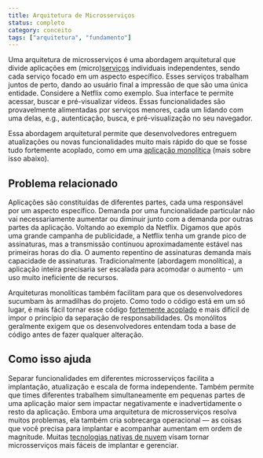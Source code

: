 ```yaml
---
title: Arquitetura de Microsserviços
status: completo
category: conceito
tags: ["arquitetura", "fundamento"]
---
```


Uma arquitetura de microsserviços é uma abordagem arquitetural que divide aplicações em (micro)[serviços](/pt-br/service/) individuais independentes, sendo cada serviço focado em um aspecto específico.
Esses serviços trabalham juntos de perto, dando ao usuário final a impressão de que são uma única entidade.
Considere a Netflix como exemplo.
Sua interface te permite acessar, buscar e pré-visualizar vídeos.
Essas funcionalidades são provavelmente alimentadas por serviços menores, cada um lidando com uma delas, e.g., autenticação, busca, e pré-visualização no seu navegador.

Essa abordagem arquitetural permite que desenvolvedores entreguem atualizações ou novas funcionalidades muito mais rápido do que se fosse tudo fortemente acoplado, como em uma [aplicação monolítica](/pt-br/monolithic-apps/) (mais sobre isso abaixo).

## Problema relacionado

Aplicações são constituídas de diferentes partes, cada uma responsável por um aspecto específico.
Demanda por uma funcionalidade particular não vai necessariamente aumentar ou diminuir junto com a demanda por outras partes da aplicação.
Voltando ao exemplo da Netflix.
Digamos que após uma grande campanha de publicidade, a Netflix tenha um grande pico de assinaturas, mas a transmissão continuou aproximadamente estável nas primeiras horas do dia.
O aumento repentino de assinaturas demanda mais capacidade de assinaturas.
Tradicionalmente (abordagem monolítica), a aplicação inteira precisaria ser escalada para acomodar o aumento - um uso muito ineficiente de recursos.

Arquiteturas monolíticas também facilitam para que os desenvolvedores sucumbam às armadilhas do projeto.
Como todo o código está em um só lugar, é mais fácil tornar esse código [fortemente acoplado](/pt-br/tightly-coupled-architecture/) e mais difícil de impor o princípio da separação de responsabilidades.
Os monólitos geralmente exigem que os desenvolvedores entendam toda a base de código antes de fazer qualquer alteração.

## Como isso ajuda

Separar funcionalidades em diferentes microsserviços facilita a implantação, atualização e escala de forma independente.
Também permite que times diferentes trabalhem simultaneamente em pequenas partes de uma aplicação maior sem impactar negativamente e inadvertidamente o resto da aplicação.
Embora uma arquitetura de microsserviços resolva muitos problemas, ela também cria sobrecarga operacional — as coisas que você precisa para implantar e acompanhar aumentam em ordem de magnitude.
Muitas [tecnologias nativas de nuvem](/pt-br/cloud-native-tech/) visam tornar microsserviços mais fáceis de implantar e gerenciar.
